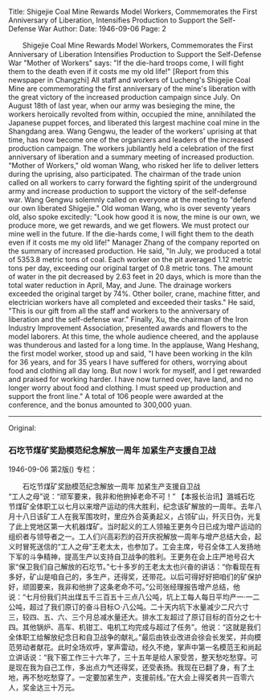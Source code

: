 Title: Shigejie Coal Mine Rewards Model Workers, Commemorates the First Anniversary of Liberation, Intensifies Production to Support the Self-Defense War
Author:
Date: 1946-09-06
Page: 2

　　Shigejie Coal Mine Rewards Model Workers, Commemorates the First Anniversary of Liberation
    Intensifies Production to Support the Self-Defense War
     "Mother of Workers" says: "If the die-hard troops come, I will fight them to the death even if it costs me my old life!"
    [Report from this newspaper in Changzhi] All staff and workers of Lucheng's Shigejie Coal Mine are commemorating the first anniversary of the mine's liberation with the great victory of the increased production campaign since July. On August 18th of last year, when our army was besieging the mine, the workers heroically revolted from within, occupied the mine, annihilated the Japanese puppet forces, and liberated this largest machine coal mine in the Shangdang area. Wang Gengwu, the leader of the workers' uprising at that time, has now become one of the organizers and leaders of the increased production campaign. The workers jubilantly held a celebration of the first anniversary of liberation and a summary meeting of increased production. "Mother of Workers," old woman Wang, who risked her life to deliver letters during the uprising, also participated. The chairman of the trade union called on all workers to carry forward the fighting spirit of the underground army and increase production to support the victory of the self-defense war. Wang Gengwu solemnly called on everyone at the meeting to "defend our own liberated Shigejie." Old woman Wang, who is over seventy years old, also spoke excitedly: "Look how good it is now, the mine is our own, we produce more, we get rewards, and we get flowers. We must protect our mine well in the future. If the die-hards come, I will fight them to the death even if it costs me my old life!" Manager Zhang of the company reported on the summary of increased production. He said, "In July, we produced a total of 5353.8 metric tons of coal. Each worker on the pit averaged 1.12 metric tons per day, exceeding our original target of 0.8 metric tons. The amount of water in the pit decreased by 2.63 feet in 20 days, which is more than the total water reduction in April, May, and June. The drainage workers exceeded the original target by 74%. Other boiler, crane, machine fitter, and electrician workers have all completed and exceeded their tasks." He said, "This is our gift from all the staff and workers to the anniversary of liberation and the self-defense war." Finally, Xu, the chairman of the Iron Industry Improvement Association, presented awards and flowers to the model laborers. At this time, the whole audience cheered, and the applause was thunderous and lasted for a long time. In the applause, Wang Heshang, the first model worker, stood up and said, "I have been working in the kiln for 36 years, and for 35 years I have suffered for others, worrying about food and clothing all day long. But now I work for myself, and I get rewarded and praised for working harder. I have now turned over, have land, and no longer worry about food and clothing. I must speed up production and support the front line." A total of 106 people were awarded at the conference, and the bonus amounted to 300,000 yuan.



<hr /> 

Original: 


### 石圪节煤矿奖励模范纪念解放一周年  加紧生产支援自卫战

1946-09-06
第2版()
专栏：

　　石圪节煤矿奖励模范纪念解放一周年
    加紧生产支援自卫战     
     “工人之母”说：“顽军要来，我非和他拚掉老命不可！”
    【本报长治讯】潞城石圪节煤矿全体职工以七月以来增产运动的伟大胜利，纪念该矿解放的一周年。去年八月十八日该矿工人在我军围攻时，里应外合英勇起义，占领矿山，歼灭日伪，光复了此上党地区第一大机器煤矿。当时起义的工人领袖王更务今日已成为增产运动的组织者与领导者之一。工人们兴高彩烈的召开庆祝解放一周年与增产总结大会，起义时冒死送信的“工人之母”王老太太，也参加了。工会主席，号召全体工人发扬地下军的斗争精神，提高生产以支持自卫战争的胜利。王更务在会上庄严地号召大家“保卫我们自己解放的石圪节。”七十多岁的王老太太也兴奋的讲话：“你看现在有多好，矿山是咱自己的，多生产，还得奖，还带花。以后可得好好把咱们的矿保护好，顽固要来，我非和他拚了这条老命不可。”公司张经理报告增产总结，他说：“七月份我们共出煤五千三百五十三点八公吨，坑上工每人每日平均产一·一二公吨，超过了我们原订的奋斗目标○·八公吨。二十天内坑下水量减少二尺六寸三，较四、五、六、三个月总减水量还大。排水工友超过了原订目标的百分之七十四。其他锅炉、高车、机钳工、电机工均完成与超过了任务”。他说：“这就是我们全体职工给解放纪念日和自卫战争的献礼。”最后由铁业改进会徐会长发奖，并向模范劳动者献花。此时全场欢呼，掌声雷动，经久不绝，掌声中第一名模范王和尚起立讲话说：“我下窑工作三十六年了，三十五年是给人家受苦，整天愁吃愁穿。可是现在我为自己工作，多出点力气还得奖，还受表扬。我现在已翻了身，有了土地，再不愁吃愁穿了。一定要加紧生产，支援前线。”在大会上得奖者共一百零六人，奖金达三十万元。
